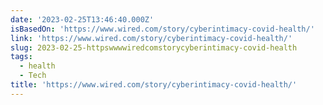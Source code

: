```yaml
---
date: '2023-02-25T13:46:40.000Z'
isBasedOn: 'https://www.wired.com/story/cyberintimacy-covid-health/'
link: 'https://www.wired.com/story/cyberintimacy-covid-health/'
slug: 2023-02-25-httpswwwwiredcomstorycyberintimacy-covid-health
tags:
  - health
  - Tech
title: 'https://www.wired.com/story/cyberintimacy-covid-health/'
---
```


